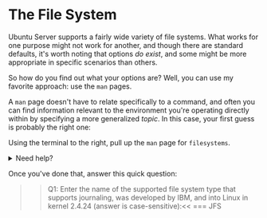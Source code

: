 
# The File System

Ubuntu Server supports a fairly wide variety of file systems. What works for one purpose might not work for another, and though there are standard defaults, it's worth noting that options _do exist_, and some might be more appropriate in specific scenarios than others.

So how do you find out what your options are? Well, you can use my favorite approach: use the `man` pages.

A `man` page doesn't have to relate specifically to a command, and often you can find information relevant to the environment you're operating directly within by specifying a more generalized _topic_. In this case, your first guess is probably the right one:

Using the terminal to the right, pull up the `man` page for `filesystems`.

<details>
  <summary>Need help?</summary>
  If you're having trouble figuring it out, the command you're looking for is as simple as running:
  `man filesystem`{{execute}}
  Click the command shown above, and we'll execute this for you.
</details>

Once you've done that, answer this quick question:

>>Q1: Enter the name of the supported file system type that supports journaling, was developed by IBM, and into Linux in kernel 2.4.24 (answer is case-sensitive):<<
=== JFS